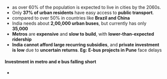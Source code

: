 - as over 60% of the population is expected to live in cities by the 2060s.
- Only **37% of urban residents** have easy access to **public transport**.
- compared to over 50% in countries like **Brazil and China**
- India needs about **2,00,000 urban buses**, but currently has only **35,000**
- **Metros** are **expensive** and **slow to build**, with **lower-than-expected ridership**
- **India cannot afford large recurring subsidies**, and **private investment is low** due to **uncertain returns**. **Eg:** **E-bus projects in Pune** face delays

#### Investment in metro and e bus falling short 
- 